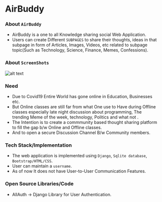 # AirBuddy

### About `AirBuddy`
  - AirBuddy is a one to all Knowledge sharing social Web Application.
  - Users can create Different `SUBPAGES` to share their thoughts, ideas in that subpage in form of Articles, Images, Videos, etc related to subpage topic(Such as Technology, Science, Finance, Memes, Confessions).
### About `ScreenShots`
  ![alt text](https://github.com/sauravfouzdar/AirBuddy/screenshots/main/user-profile.png?raw=true)
  
### Need 
  - Due to Covid19 Entire World has gone online in Education, Businesses etc.
  - But Online classes are still far from what One use to Have during Offline classes especially late night discussion about programming, The trending Meme of the week, technology, Politics and what not .
  - The Intention is to create a commmunity based thought sharing platform to fill the gap b/w Online and Offline classes.
  - And to open a secure Discussion Channel B/w Community members.
 
 
### Tech Stack/Implementation
  - The web application is implemented using `Django`, `Sqlite database`, `Bootstrap/HTML/CSS`.
  - User can maintain a `username`.
  - As of now It does not have User-to-User Communication Features.
    
    
 ### Open Source Libraries/Code
  - AllAuth -> Django Library for User Authentication.
    
